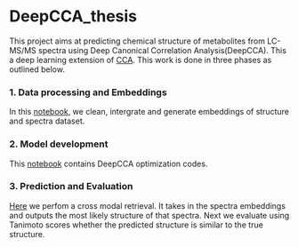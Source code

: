 # DeepCCA_thesis

This project aims at predicting chemical structure of metabolites from LC-MS/MS spectra using Deep Canonical Correlation Analysis(DeepCCA). This a deep learning extension of [CCA](https://bmcbioinformatics.biomedcentral.com/articles/10.1186/s12859-018-2572-9). This work is done in three phases as outlined below.

<h3> 1. Data processing and Embeddings </h3>

In this [notebook](https://github.com/LukaLmelias/DeepCCA_thesis/blob/main/data_preprocessing_and_embeddings.ipynb), we clean, intergrate and generate embeddings of structure and spectra dataset.

<h3> 2. Model development </h3>

This [notebook](https://github.com/LukaLmelias/DeepCCA_thesis/blob/main/DeepCCA_models_training.ipynb) contains DeepCCA optimization codes.

<h3> 3. Prediction and Evaluation </h3>

[Here](https://github.com/LukaLmelias/DeepCCA_thesis/blob/main/spectra_structure_prediction.ipynb) we perfom a cross modal retrieval. It takes in the spectra embeddings and outputs the most likely structure of that spectra. Next we evaluate using Tanimoto scores whether the predicted structure is similar to the true structure.





 
